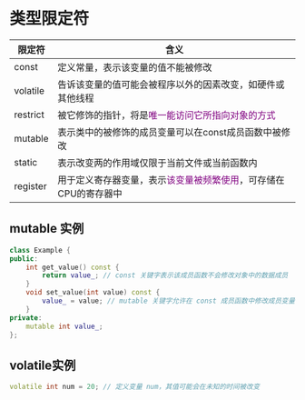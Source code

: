 # 类型限定符
|  限定符      |    含义       |
| ------------- |-------------  |
|    const    |    定义常量，表示该变量的值不能被修改          |
|    volatile    |    告诉该变量的值可能会被程序以外的因素改变，如硬件或其他线程          |
|    restrict    |   被它修饰的指针，将是<font color=purple>唯一能访问它所指向对象的方式</font>           |
|    mutable    |    表示类中的被修饰的成员变量可以在const成员函数中被修改          |
|    static    |    表示改变两的作用域仅限于当前文件或当前函数内          |
|    register    |    用于定义寄存器变量，表示<font color=purple>该变量被频繁使用</font>，可存储在CPU的寄存器中          |

## mutable 实例
```cpp
class Example {
public:
    int get_value() const {
        return value_; // const 关键字表示该成员函数不会修改对象中的数据成员
    }
    void set_value(int value) const {
        value_ = value; // mutable 关键字允许在 const 成员函数中修改成员变量
    }
private:
    mutable int value_;
};
```

## volatile实例
```cpp
volatile int num = 20; // 定义变量 num，其值可能会在未知的时间被改变
```
